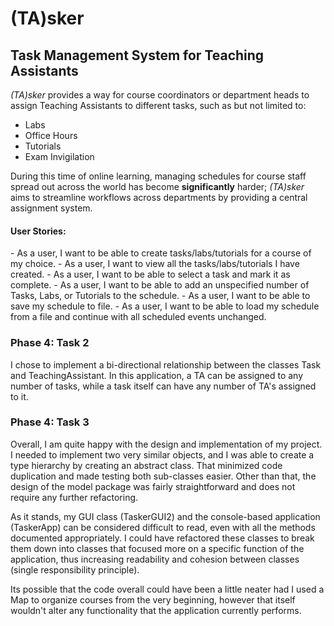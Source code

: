 <h1>(TA)sker</h1>

<h2>Task Management System for Teaching Assistants</h2>

*(TA)sker*  provides a way for course coordinators or department heads
to assign Teaching Assistants to different tasks, such as but not limited to:
- Labs
- Office Hours
- Tutorials
- Exam Invigilation

During this time of online learning, managing schedules for course staff
spread out across the world has become **significantly** harder; *(TA)sker* 
aims to streamline workflows across departments by providing a central assignment
system. 


<h4>User Stories:</h4>
- As a user, I want to be able to create tasks/labs/tutorials for a course of 
my choice.  
- As a user, I want to view all the tasks/labs/tutorials I have created.  
- As a user, I want to be able to select a task and mark it as complete.  
- As a user, I want to be able to add an unspecified number of Tasks, Labs, or 
Tutorials to the schedule.  
- As a user, I want to be able to save my schedule to file.  
- As a user, I want to be able to load my schedule from a file and continue
with all scheduled events unchanged.  

<h3>Phase 4: Task 2 </h3>

I chose to implement a bi-directional relationship between the classes Task and TeachingAssistant. In this
application, a TA can be assigned to any number of tasks, while a task itself can have any number of TA's 
assigned to it. 


<h3>Phase 4: Task 3</h3>

Overall, I am quite happy with the design and implementation of my project. I needed to implement two very similar
objects, and I was able to create a type hierarchy by creating an abstract class. That minimized code duplication
and made testing both sub-classes easier. Other than that, the design of the model package was fairly 
straightforward and does not require any further refactoring. 

As it stands, my GUI class (TaskerGUI2) and the console-based application (TaskerApp) can be considered difficult
to read, even with all the methods documented appropriately. I could have refactored these classes to break them
down into classes that focused more on a specific function of the application, thus increasing readability
and cohesion between classes (single responsibility principle).  

Its possible that the code overall could have been a little neater had I used a Map to organize courses from 
the very beginning, however that itself wouldn't alter any functionality that the application currently 
performs.  



